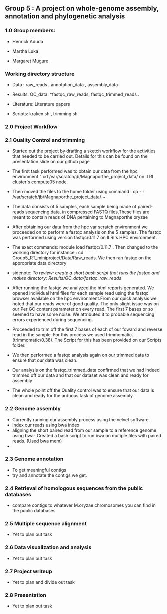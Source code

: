 ## Group 5 : A project on whole-genome assembly, annotation and phylogenetic analysis
### 1.0 Group members:
- Henrick Aduda

- Martha Luka

- Margaret Mugure

### Working directory structure

- Data :  raw_reads , annotation_data , assembly_data

- Results: QC_data: *fastqc_raw_reads, fastqc_trimmed_reads .

- Literature: Literature papers

- Scripts: kraken.sh , trimming.sh

### 2.0 Project Workflow

### 2.1 Quality Control and trimming 

- Started out the project by drafting a sketch workflow for the activities that needed to be carried out. Details for this can be found on the presentation slide on our github page

- The first task performed was to obtain our data from the hpc environment " cd /var/scratch/jb/Magnaporthe_project_data/ on ILRI cluster's  compute05 node.

- Then moved the files to the home folder using command : cp - r /var/scratch/jb/Magnaporthe_project_data/ ~

- The data consists of 5 samples, each sample being made of paired-reads sequencing data, in compressed FASTQ files.These files are meant to contain reads of DNA pertaining to Magnaporthe oryzae

- After obtaining our data from the hpc var scratch environment we proceeded on to perform a fastqc analysis on the 5 samples. The fastqc was performed using version fastqc/0.11.7 on ILRI's HPC environment.

- The exact commands: module load fastqc/0.11.7 . Then changed to the working directory for instance : cd Group5_RT_miniproject/Data/Raw_reads. We then ran fastqc on the appropriate data directory

- sidenote: *To review: create a short bash script that runs the fastqc and makes directory: Results/QC_data/fastqc_raw_reads* 

- After running the fastqc we analyzed the html reports generated. We opened individual html files for each sample read using the fastqc browser available on the hpc environment.From our quick analysis we noted that our reads were of good quality. The only slight issue was on our Per GC content parameter on every read. The first 7 bases or so seemed to have some noise. We attributed it to probable sequencing errors experienced during sequencing.

- Proceeded to trim off the first 7 bases of each of our foward and reverse read in the sample. For this process we used trimmomatic. (trimmomatic/0.38). The Script for this has been provided on our Scripts folder.

- We then performed a fastqc analysis again on our trimmed data to ensure that our data was clean. 

- Our analysis on the fastqc_trimmed_data confirmed that we had indeed trimmed off our data and that our dataset was clean and ready for assembly

- The whole point off the Quality control was to ensure that our data is clean and ready for the arduous task of genome assembly.

### 2.2 Genome assembly 
- Currently running our assembly process using the velvet software.
- index our reads using bwa index
- aligning the short paired read from our sample to a reference genome using bwa- Created a bash script to run bwa on  mutiple files with paired reads.  (Used bwa mem)
- 
###  2.3 Genome annotation
- To get meaningful contigs
- try and annotate the contigs we get.

###  2.4 Retrieval of homologous sequences from the public databases
- compare contigs to whatever M.oryzae chromosomes you can find in the public databases

###  2.5 Multiple sequence alignment
- Yet to plan out task

###  2.6 Data visualization and analysis
- Yet to plan out task

###  2.7 Project writeup
- Yet to plan and divide out task

###  2.8 Presentation
- Yet to plan out task
